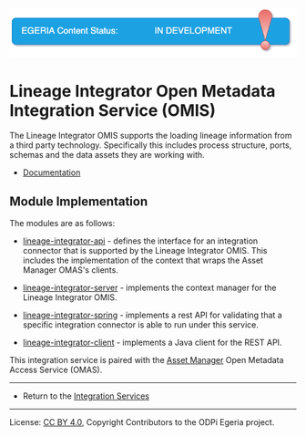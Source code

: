<!-- SPDX-License-Identifier: CC-BY-4.0 -->
<!-- Copyright Contributors to the ODPi Egeria project. -->

![InDev](../../../images/egeria-content-status-in-development.png#pagewidth)


# Lineage Integrator Open Metadata Integration Service (OMIS)

The Lineage Integrator OMIS supports the loading lineage information
from a third party technology.  Specifically this includes process structure, ports,
schemas and the data assets they are working with.

* [Documentation](https://egeria-project.org/services/omis/lineage-integrator/overview)

## Module Implementation

The modules are as follows:

* [lineage-integrator-api](lineage-integrator-api) - defines the interface for an integration
connector that is supported by the Lineage Integrator OMIS. This includes the implementation
of the context that wraps the Asset Manager OMAS's clients.

* [lineage-integrator-server](lineage-integrator-server) - implements the context manager for
the Lineage Integrator OMIS.

* [lineage-integrator-spring](lineage-integrator-spring) - implements a rest API for validating that a specific
integration connector is able to run under this service.

* [lineage-integrator-client](lineage-integrator-client) - implements a Java client for the REST API.

This integration service is paired with the [Asset Manager](../../access-services/asset-manager)
Open Metadata Access Service (OMAS).

----

* Return to the [Integration Services](..)


----
License: [CC BY 4.0](https://creativecommons.org/licenses/by/4.0/),
Copyright Contributors to the ODPi Egeria project.